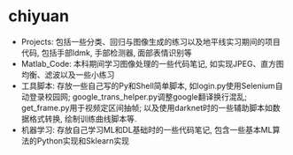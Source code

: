 # chiyuan
* Projects: 包括一些分类、回归与图像生成的练习以及地平线实习期间的项目代码, 包括手部ldmk, 手部检测器, 面部表情识别等
* Matlab_Code: 本科期间学习图像处理的一些代码笔记, 如实现JPEG、直方图均衡、滤波以及一些小练习
* 工具脚本: 存放一些自己写的Py和Shell简单脚本, 如login.py使用Selenium自动登录校园网; google_trans_helper.py调整google翻译换行混乱; get_frame.py用于视频定区间抽帧;
        以及使用darknet时的一些辅助脚本如数据格式转换, 绘制训练曲线脚本等.
* 机器学习: 存放自己学习ML和DL基础时的一些代码笔记, 包含一些基本ML算法的Python实现和Sklearn实现
